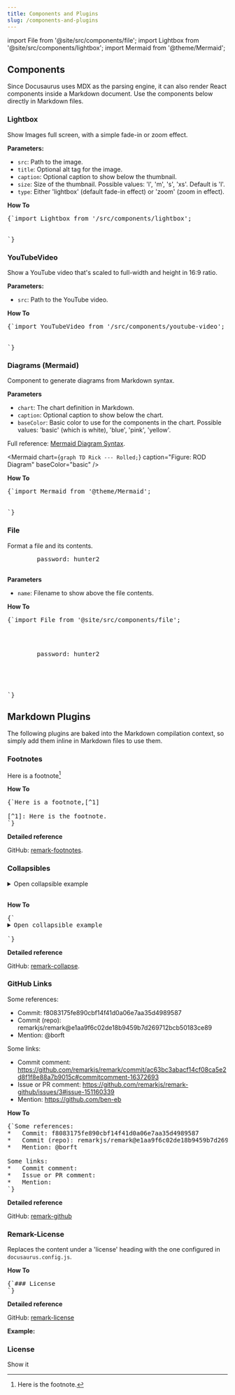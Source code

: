 ```yaml
---
title: Components and Plugins
slug: /components-and-plugins
---
```


import File from '@site/src/components/file';
import Lightbox from '@site/src/components/lightbox';
import Mermaid from '@theme/Mermaid';

## Components
Since Docusaurus uses MDX as the parsing engine, it can also render React components inside a Markdown 
document. Use the components below directly in Markdown files.

### Lightbox
Show Images full screen, with a simple fade-in or zoom effect.

**Parameters:**
* `src`: Path to the image.
* `title`: Optional alt tag for the image.
* `caption`: Optional caption to show below the thumbnail.
* `size`: Size of the thumbnail. Possible values: 'l', 'm', 's', 'xs'. Default is 'l'.
* `type`: Either 'lightbox' (default fade-in effect) or 'zoom' (zoom in effect).

<Lightbox src="/img/docs/ROD-homepage.png" title="ROD" caption="Figure: Rick On Demand" size="l" 
  type="zoom" />

**How To**

<pre>{`import Lightbox from '/src/components/lightbox';

<Lightbox src="/img/docs/ROD-homepage.png" title="ROD" caption="Figure: Rick On Demand" size="l" 
  type="zoom" />
`}</pre>

### YouTubeVideo
Show a YouTube video that's scaled to full-width and height in 16:9 ratio.

**Parameters:**
* `src`: Path to the YouTube video.

<YouTubeVideo src="https://www.youtube.com/embed/dQw4w9WgXcQ" />

**How To**

<pre>{`import YouTubeVideo from '/src/components/youtube-video';

<YouTubeVideo src="https://www.youtube.com/embed/dQw4w9WgXcQ" />
`}</pre>


### Diagrams (Mermaid)
Component to generate diagrams from Markdown syntax.

**Parameters**
* `chart`: The chart definition in Markdown.
* `caption`: Optional caption to show below the chart.
* `baseColor`: Basic color to use for the components in the chart. Possible values: 'basic' (which is white), 
  'blue', 'pink', 'yellow'.

Full reference: [Mermaid Diagram Syntax](https://mermaid-js.github.io/mermaid/#/n00b-syntaxReference).

<Mermaid chart={`
	graph TD
    Rick --- Rolled;
`} caption="Figure: ROD Diagram" baseColor="basic" />

**How To**
<pre>{`import Mermaid from '@theme/Mermaid';

<Mermaid chart={\`
  graph TD
    Tracking --- Taxonomy;
\`} caption="Figure: Diagram" baseColor="basic" />
`}</pre>

### File
Format a file and its contents.

<File name="~/.dbt/profiles.yml">
    <pre>
        password: hunter2
    </pre>
</File>

**Parameters**
* `name`: Filename to show above the file contents.

**How To**
<pre>{`import File from '@site/src/components/file';

<File name="~/.dbt/profiles.yml">
    <pre>
        password: hunter2
    </pre>
</File>
`}</pre>


## Markdown Plugins
The following plugins are baked into the Markdown compilation context, so simply add them inline in Markdown 
files to use them.

### Footnotes
Here is a footnote[^1]

[^1]: Here is the footnote.

**How To**

<pre>{`Here is a footnote,[^1]

[^1]: Here is the footnote.
`}</pre>

**Detailed reference**

GitHub: [remark-footnotes](https://github.com/remarkjs/remark-footnotes).

### Collapsibles
<details><summary>Open collapsible example</summary>
Tada!
</details>

<br />

**How To**

<pre>{`<details><summary>Open collapsible example</summary>
Tada!
</details>
`}</pre>

**Detailed reference**

GitHub: [remark-collapse](https://github.com/Rokt33r/remark-collapse).

### GitHub Links

Some references:
*   Commit: f8083175fe890cbf14f41d0a06e7aa35d4989587
*   Commit (repo): remarkjs/remark@e1aa9f6c02de18b9459b7d269712bcb50183ce89
*   Mention: @borft

Some links:
*   Commit comment: <https://github.com/remarkjs/remark/commit/ac63bc3abacf14cf08ca5e2d8f1f8e88a7b9015c#commitcomment-16372693>
*   Issue or PR comment: <https://github.com/remarkjs/remark-github/issues/3#issue-151160339>
*   Mention: <https://github.com/ben-eb>

**How To**

<pre>{`Some references:
*   Commit: f8083175fe890cbf14f41d0a06e7aa35d4989587
*   Commit (repo): remarkjs/remark@e1aa9f6c02de18b9459b7d269712bcb50183ce89
*   Mention: @borft

Some links:
*   Commit comment: <https://github.com/remarkjs/remark/commit/ac63bc3abacf14cf08ca5e2d8f1f8e88a7b9015c#commitcomment-16372693>
*   Issue or PR comment: <https://github.com/remarkjs/remark-github/issues/3#issue-151160339>
*   Mention: <https://github.com/ben-eb>
`}</pre>

**Detailed reference**

GitHub: [remark-github](https://github.com/remarkjs/remark-github)

### Remark-License
Replaces the content under a 'license' heading with the one configured in `docusaurus.config.js`.

**How To**

<pre>{`### License
`}</pre>

**Detailed reference**

GitHub: [remark-license](https://github.com/remarkjs/remark-license)

**Example:**
### License
Show it
